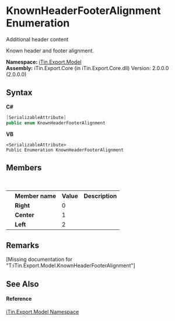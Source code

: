 # KnownHeaderFooterAlignment Enumeration
Additional header content 

Known header and footer alignment.

**Namespace:**&nbsp;<a href="N_iTin_Export_Model">iTin.Export.Model</a><br />**Assembly:**&nbsp;iTin.Export.Core (in iTin.Export.Core.dll) Version: 2.0.0.0 (2.0.0.0)

## Syntax

**C#**<br />
``` C#
[SerializableAttribute]
public enum KnownHeaderFooterAlignment
```

**VB**<br />
``` VB
<SerializableAttribute>
Public Enumeration KnownHeaderFooterAlignment
```


## Members
&nbsp;<table><tr><th></th><th>Member name</th><th>Value</th><th>Description</th></tr><tr><td /><td target="F:iTin.Export.Model.KnownHeaderFooterAlignment.Right">**Right**</td><td>0</td><td /></tr><tr><td /><td target="F:iTin.Export.Model.KnownHeaderFooterAlignment.Center">**Center**</td><td>1</td><td /></tr><tr><td /><td target="F:iTin.Export.Model.KnownHeaderFooterAlignment.Left">**Left**</td><td>2</td><td /></tr></table>

## Remarks
\[Missing <remarks> documentation for "T:iTin.Export.Model.KnownHeaderFooterAlignment"\]

## See Also


#### Reference
<a href="N_iTin_Export_Model">iTin.Export.Model Namespace</a><br />